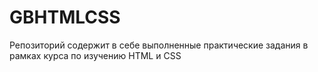 # GBHTMLCSS

Репозиторий содержит в себе выполненные практические задания в рамках курса по изучению HTML и CSS
